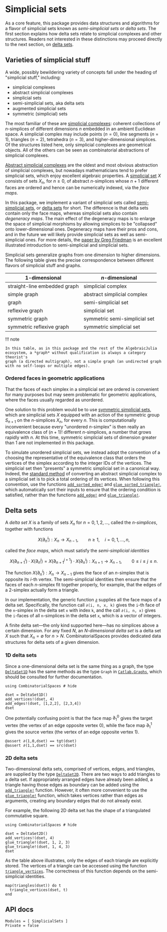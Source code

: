 # Simplicial sets

As a core feature, this package provides data structures and algorithms for a
flavor of simplicial sets known as *semi-simplicial sets* or *delta sets*. The
first section explains how delta sets relate to simplicial complexes and other
structures. Readers not interested in these distinctions may proceed directly to
the next section, on [delta sets](#Delta-sets).

## Varieties of simplicial stuff

A wide, possibly bewildering variety of concepts fall under the heading of
"simplicial stuff," including:

- simplicial complexes
- abstract simplicial complexes
- simplicial sets
- semi-simplicial sets, aka delta sets
- augmented simplicial sets
- symmetric (simplicial) sets

The most familiar of these are [simplicial
complexes](https://en.wikipedia.org/wiki/Simplicial_complex): coherent
collections of $n$-simplices of different dimensions $n$ embedded in an ambient
Euclidean space. A simplicial complex may include points $(n=0)$, line segments
$(n=1)$, triangles $(n=2)$, tetrahedra $(n=3)$, and higher-dimensional
simplices. Of the structures listed here, only simplicial complexes are
geometrical objects. All of the others can be seen as combinatorial abstractions
of simplicial complexes.

[Abstract simplicial
complexes](https://en.wikipedia.org/wiki/Abstract_simplicial_complex) are the
oldest and most obvious abstraction of simplicial complexes, but nowadays
mathematicians tend to prefer simplicial sets, which enjoy excellent algebraic
properties. A [simplicial set](https://en.wikipedia.org/wiki/Simplicial_set) $X$
consists of sets $X_n$, for $n \geq 0$, of abstract $n$-simplices whose $n+1$
different faces are ordered and hence can be numerically indexed, via the *face
maps*.

In this package, we implement a variant of simplicial sets called
[semi-simplicial sets](https://ncatlab.org/nlab/show/semi-simplicial+set), or
[delta sets](https://en.wikipedia.org/wiki/Delta_set) for short. The difference
is that delta sets contain only the face maps, whereas simplicial sets also
contain *degeneracy maps*. The main effect of the degeneracy maps is to enlarge
the space of simplicial morphisms by allowing simplices to be "collapsed" onto
lower-dimensional ones. Degeneracy maps have their pros and cons, and in the
future we will likely provide simplicial sets as well as semi-simplicial ones.
For more details, the [paper by Greg Friedman](https://arxiv.org/abs/0809.4221)
is an excellent illustrated introduction to semi-simplicial and simplicial sets.

Simplicial sets generalize graphs from one dimension to higher dimensions. The
following table gives the precise correspondence between different flavors of
simplicial stuff and graphs.

| 1-dimensional                | $n$-dimensional               |
|------------------------------|-------------------------------|
| straight-line embedded graph | simplicial complex            |
| simple graph                 | abstract simplicial complex   |
| graph                        | semi-simplicial set           |
| reflexive graph              | simplicial set                |
| symmetric graph              | symmetric semi-simplicial set |
| symmetric reflexive graph    | symmetric simplicial set      |

!!! note

    In this table, as in this package and the rest of the AlgebraicJulia 
    ecosystem, a *graph* without qualification is always a category theorist's
    graph (a directed multigraph), not a simple graph (an undirected graph
    with no self-loops or multiple edges).

### Ordered faces in geometric applications

That the faces of each simplex in a simplicial set are ordered is convenient for
many purposes but may seem problematic for geometric applications, where the
faces usually regarded as unordered.

One solution to this problem would be to use [symmetric simplicial
sets](https://ncatlab.org/nlab/show/symmetric+set), which are simplicial sets
$X$ equipped with an action of the symmetric group $S_{n+1}$ on the
$n$-simplices $X_n$, for every $n$. This is computationally inconvenient because
every "unordered $n$-simplex" is then really an equivalence class of $(n+1)!$
different $n$-simplices, a number that grows rapidly with $n$. At this time,
symmetric simplicial sets of dimension greater than 1 are not implemented in
this package.

To simulate unordered simplicial sets, we instead adopt the convention of a
choosing the representative of the equivalence class that orders the vertices of
the simplex according to the integer IDs of the vertices. The simplicial set
then "presents" a symmetric simplicial set in a canonical way. Indeed, the
[standard method](https://ncatlab.org/nlab/show/simplicial+complex#vsSSet) of
converting an abstract simplicial complex to a simplicial set is to pick a total
ordering of its vertices. When following this convention, use the functions
[`add_sorted_edge!`](@ref) and [`glue_sorted_triangle!`](@ref), which
automatically sort their inputs to ensure that the ordering condition is
satisfied, rather than the functions [`add_edge!`](@ref) and
[`glue_triangle!`](@ref).

## Delta sets

A *delta set* $X$ is a family of sets $X_n$ for $n = 0,1,2,\dots$, called the
*$n$-simplices*, together with functions

$$X(\partial_n^i): X_n \to X_{n-1}, \qquad n \geq 1, \quad i=0,1,\dots,n,$$

called the *face maps*, which must satisfy the *semi-simplicial identities*

$$X(\partial_{n+1}^i) \cdot X(\partial_n^j)
  = X(\partial_{n+1}^{j+1}) \cdot X(\partial_n^i): X_{n+1} \to X_{n-1},
  \qquad 0 \leq i \leq j \leq n.$$

The function $X(\partial_n^i): X_n \to X_{n-1}$ gives the face of an $n$-simplex
that is opposite its $i$-th vertex. The semi-simplicial identities then ensure
that the faces of each $n$-simplex fit together properly, for example, that the
edges of a 2-simplex actually form a triangle.

In our implementation, the generic function [`∂`](@ref) supplies all the face
maps of a delta set. Specifically, the function call `∂(i, n, x, k)` gives the
`i`-th face of the `n`-simplex in the delta set `x` with index `k`, and the call
`∂(i, n, x)` gives the `i`-faces of all `n`-simplices in the delta set `x`,
which is a vector of integers.

A finite delta set—the only kind supported here—has no simplices above a certain
dimension. For any fixed $N$, an *$N$-dimensional delta set* is a delta set $X$
such that $X_n = \emptyset$ for $n > N$. CombinatorialSpaces provides dedicated
data structures for delta sets of a given dimension.

### 1D delta sets

Since a one-dimensional delta set is the same thing as a graph, the type
[`DeltaSet1D`](@ref) has the same methods as the type `Graph` in
[`Catlab.Graphs`](https://algebraicjulia.github.io/Catlab.jl/stable/apis/graphs/),
which should be consulted for further documentation.

```@example deltaset1d
using CombinatorialSpaces # hide

dset = DeltaSet1D()
add_vertices!(dset, 4)
add_edges!(dset, [1,2,2], [2,3,4])
dset
```

One potentially confusing point is that the face map $\partial_1^0$ gives the
target vertex (the vertex of an edge opposite vertex 0), while the face map
$\partial_1^1$ gives the source vertex (the vertex of an edge opposite vertex
1).

```@example deltaset1d
@assert ∂(1,0,dset) == tgt(dset)
@assert ∂(1,1,dset) == src(dset)
```

### 2D delta sets

Two-dimensional delta sets, comprised of vertices, edges, and triangles, are
supplied by the type [`DeltaSet2D`](@ref). There are two ways to add triangles
to a delta set. If appropriately arranged edges have already been added, a
triangle having those edges as boundary can be added using the
[`add_triangle!`](@ref) function. However, it often more convenient to use the
[`glue_triangle!`](@ref) function, which takes vertices rather than edges as
arguments, creating any boundary edges that do not already exist.

For example, the following 2D delta set has the shape of a triangulated
commutative square.

```@example deltaset2d
using CombinatorialSpaces # hide

dset = DeltaSet2D()
add_vertices!(dset, 4)
glue_triangle!(dset, 1, 2, 3)
glue_triangle!(dset, 1, 4, 3)
dset
```

As the table above illustrates, only the edges of each triangle are explicitly
stored. The vertices of a triangle can be accessed using the function
[`triangle_vertices`](@ref). The correctness of this function depends on the
semi-simplicial identities.

```@example deltaset2d
map(triangles(dset)) do t
  triangle_vertices(dset, t)
end
```

## API docs

```@autodocs
Modules = [ SimplicialSets ]
Private = false
```
